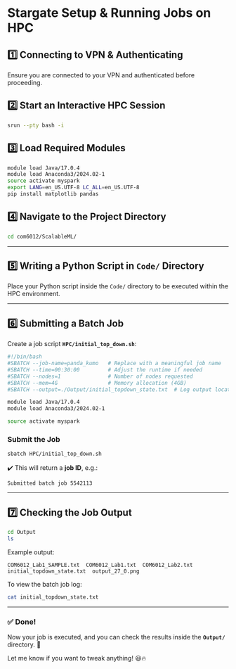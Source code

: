 
# **Stargate Setup & Running Jobs on HPC**  

## **1️⃣ Connecting to VPN & Authenticating**  
Ensure you are connected to your VPN and authenticated before proceeding.  

## **2️⃣ Start an Interactive HPC Session**  
```bash
srun --pty bash -i
```

## **3️⃣ Load Required Modules**  
```bash
module load Java/17.0.4
module load Anaconda3/2024.02-1
source activate myspark
export LANG=en_US.UTF-8 LC_ALL=en_US.UTF-8
pip install matplotlib pandas
```

## **4️⃣ Navigate to the Project Directory**  
```bash
cd com6012/ScalableML/
```

---

## **5️⃣ Writing a Python Script in `Code/` Directory**  
Place your Python script inside the `Code/` directory to be executed within the HPC environment.

---

## **6️⃣ Submitting a Batch Job**  

Create a job script **`HPC/initial_top_down.sh`**:  

```bash
#!/bin/bash
#SBATCH --job-name=panda_kumo   # Replace with a meaningful job name
#SBATCH --time=00:30:00         # Adjust the runtime if needed
#SBATCH --nodes=1               # Number of nodes requested
#SBATCH --mem=4G                # Memory allocation (4GB)
#SBATCH --output=./Output/initial_topdown_state.txt  # Log output location

module load Java/17.0.4
module load Anaconda3/2024.02-1

source activate myspark
```

### **Submit the Job**  
```bash
sbatch HPC/initial_top_down.sh
```
✔️ This will return a **job ID**, e.g.:
```
Submitted batch job 5542113
```

---

## **7️⃣ Checking the Job Output**  
```bash
cd Output
ls
```
Example output:
```
COM6012_Lab1_SAMPLE.txt  COM6012_Lab1.txt  COM6012_Lab2.txt  
initial_topdown_state.txt  output_27_0.png
```

To view the batch job log:
```bash
cat initial_topdown_state.txt
```

---

### **✅ Done!**  
Now your job is executed, and you can check the results inside the **`Output/`** directory. 🎯

Let me know if you want to tweak anything! 😃🔥
